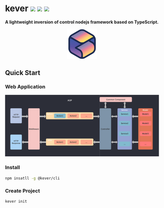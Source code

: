 # kever ![](https://img.shields.io/npm/v/@kever/core) ![](https://img.shields.io/github/languages/code-size/keverjs/kever) ![](https://img.shields.io/npm/dm/@kever/core)

**A lightweight inversion of control nodejs framework based on TypeScript.**

<div align=center>
  <img src="./public/logo.png"/ width="100" height="100">
</div>



## Quick Start

### Web Application
![](./public/principle.png)

### Install

```bash
npm insatll -g @kever/cli
```

### Create Project

```bash
kever init
```

